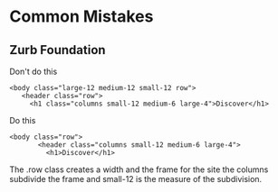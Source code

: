 # Common Mistakes
## Zurb Foundation

Don't do this

    <body class="large-12 medium-12 small-12 row">
       <header class="row">
         <h1 class="columns small-12 medium-6 large-4">Discover</h1>

Do this 

    <body class="row">
           <header class="columns small-12 medium-6 large-4">
             <h1>Discover</h1>

The .row class creates a width and the frame for the site the columns subdivide the frame and small-12 is the measure of the subdivision.

